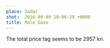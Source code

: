 ```yaml
---
place: Zadar
shot:  2016-09-09 18:06:29 +0000
title: Male Gaze
---
```


The total price tag seems to be 2957 kn.
